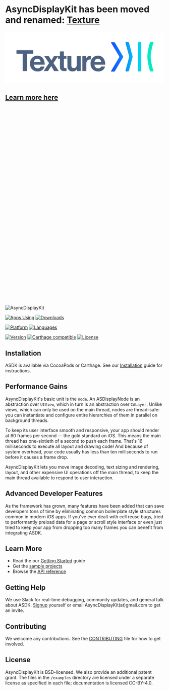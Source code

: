 <h1>AsyncDisplayKit has been moved and renamed: <a href="https://github.com/texturegroup/texture/">Texture</a></h1>
<a href="https://medium.com/@Pinterest_Engineering/introducing-texture-a-new-home-for-asyncdisplaykit-e7c003308f50"><img src="https://github.com/TextureGroup/Texture/raw/master/docs/static/images/logo.png" alt="Texture Logo" /></a>
<h2 style="border-bottom: none !important;"><a href="https://medium.com/@Pinterest_Engineering/introducing-texture-a-new-home-for-asyncdisplaykit-e7c003308f50">Learn more here</a></h2>

<br/>
<br/>
<br/>
<br/>
<br/>
<br/>
<br/>
<br/>
<br/>
<br/>
<br/>
<br/>
<br/>
<br/>
<br/>
<br/>
<br/>
<br/>
<br/>
<br/>
<br/>
<br/>
<br/>
<br/>
<br/>
<br/>
<br/>
<br/>
<br/>
<br/>
<br/>
<br/>
<br/>
<br/>
<br/>
<br/>

![AsyncDisplayKit](https://github.com/AsyncDisplayKit/Documentation/raw/master/docs/static/images/logo.png)

[![Apps Using](https://img.shields.io/cocoapods/at/AsyncDisplayKit.svg?label=Apps%20Using%20ASDK&colorB=28B9FE)](http://cocoapods.org/pods/AsyncDisplayKit)
[![Downloads](https://img.shields.io/cocoapods/dt/AsyncDisplayKit.svg?label=Total%20Downloads&colorB=28B9FE)](http://cocoapods.org/pods/AsyncDisplayKit)

[![Platform](https://img.shields.io/badge/platforms-iOS%20%7C%20tvOS-orange.svg)](http://AsyncDisplayKit.org)
[![Languages](https://img.shields.io/badge/languages-ObjC%20%7C%20Swift-orange.svg)](http://AsyncDisplayKit.org)

[![Version](https://img.shields.io/cocoapods/v/AsyncDisplayKit.svg)](http://cocoapods.org/pods/AsyncDisplayKit)
[![Carthage compatible](https://img.shields.io/badge/Carthage-compatible-59C939.svg?style=flat)](https://github.com/Carthage/Carthage)
[![License](https://img.shields.io/cocoapods/l/AsyncDisplayKit.svg)](https://github.com/facebook/AsyncDisplayKit/blob/master/LICENSE)

## Installation

ASDK is available via CocoaPods or Carthage. See our [Installation](http://asyncdisplaykit.org/docs/installation.html) guide for instructions.

## Performance Gains

AsyncDisplayKit's basic unit is the `node`. An ASDisplayNode is an abstraction over `UIView`, which in turn is an abstraction over `CALayer`. Unlike views, which can only be used on the main thread, nodes are thread-safe: you can instantiate and configure entire hierarchies of them in parallel on background threads.

To keep its user interface smooth and responsive, your app should render at 60 frames per second — the gold standard on iOS. This means the main thread has one-sixtieth of a second to push each frame. That's 16 milliseconds to execute all layout and drawing code! And because of system overhead, your code usually has less than ten milliseconds to run before it causes a frame drop.

AsyncDisplayKit lets you move image decoding, text sizing and rendering, layout, and other expensive UI operations off the main thread, to keep the main thread available to respond to user interaction.

## Advanced Developer Features

As the framework has grown, many features have been added that can save developers tons of time by eliminating common boilerplate style structures common in modern iOS apps. If you've ever dealt with cell reuse bugs, tried to performantly preload data for a page or scroll style interface or even just tried to keep your app from dropping too many frames you can benefit from integrating ASDK.

## Learn More

* Read the our [Getting Started](http://asyncdisplaykit.org/docs/getting-started.html) guide
* Get the [sample projects](https://github.com/facebook/AsyncDisplayKit/tree/master/examples)
* Browse the [API reference](http://asyncdisplaykit.org/appledocs.html)

## Getting Help

We use Slack for real-time debugging, community updates, and general talk about ASDK. [Signup](http://asdk-slack-auto-invite.herokuapp.com) yourself or email AsyncDisplayKit(at)gmail.com to get an invite.

## Contributing

We welcome any contributions. See the [CONTRIBUTING](https://github.com/facebook/AsyncDisplayKit/blob/master/CONTRIBUTING.md) file for how to get involved.

## License

AsyncDisplayKit is BSD-licensed.  We also provide an additional patent grant. The files in the `/examples` directory are licensed under a separate license as specified in each file; documentation is licensed CC-BY-4.0.
